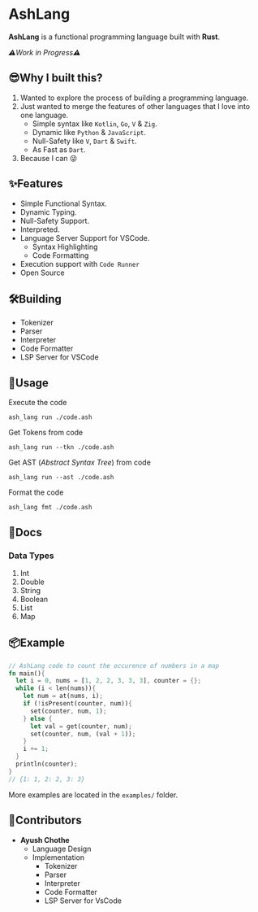 # AshLang
**AshLang** is a functional programming language built with **Rust**.

*⚠️Work in Progress⚠️*

## 😎Why I built this?
1. Wanted to explore the process of building a programming language.
2. Just wanted to merge the features of other languages that I love into one language.
    - Simple syntax like `Kotlin`, `Go`, `V` & `Zig`.
    - Dynamic like `Python` & `JavaScript`.
    - Null-Safety like `V`, `Dart` & `Swift`.
    - As Fast as `Dart`.
3. Because I can 😜

## ✨Features
- Simple Functional Syntax.
- Dynamic Typing.
- Null-Safety Support.
- Interpreted.
- Language Server Support for VSCode.
    - Syntax Highlighting
    - Code Formatting
- Execution support with `Code Runner`
- Open Source
## 🛠️Building
- Tokenizer
- Parser
- Interpreter
- Code Formatter
- LSP Server for VSCode
## 🤔Usage

Execute the code

    ash_lang run ./code.ash

Get Tokens from code

    ash_lang run --tkn ./code.ash

Get AST (*Abstract Syntax Tree*) from code

    ash_lang run --ast ./code.ash

Format the code

    ash_lang fmt ./code.ash

## 📖Docs
### Data Types
1. Int
2. Double
3. String
4. Boolean
5. List
6. Map

## 📦Example
```rust
// AshLang code to count the occurence of numbers in a map
fn main(){
  let i = 0, nums = [1, 2, 2, 3, 3, 3], counter = {};
  while (i < len(nums)){
    let num = at(nums, i);
    if (!isPresent(counter, num)){
      set(counter, num, 1);
    } else {
      let val = get(counter, num);
      set(counter, num, (val + 1));
    }
    i += 1;
  }
  println(counter);
}
// {1: 1, 2: 2, 3: 3}
```
More examples are located in the `examples/` folder.

## 💪Contributors
- **Ayush Chothe**
    - Language Design
    - Implementation
        - Tokenizer
        - Parser
        - Interpreter
        - Code Formatter
        - LSP Server for VsCode
